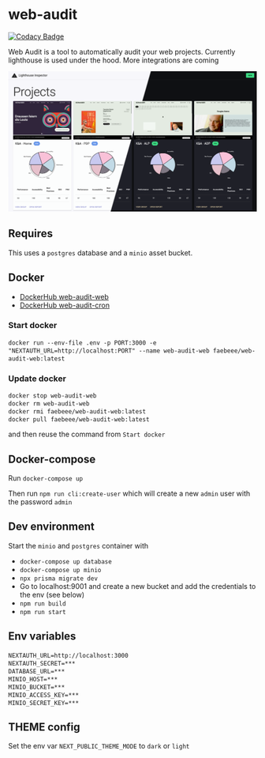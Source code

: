 # web-audit

[![Codacy Badge](https://app.codacy.com/project/badge/Grade/fa1e46f23ae64322a34eff5ae484f70a)](https://app.codacy.com/gh/faebeee/lighthouse-inspector/dashboard?utm_source=gh&utm_medium=referral&utm_content=&utm_campaign=Badge_grade)

Web Audit is a tool to automatically audit your web projects. Currently lighthouse is used under the hood.
More integrations are coming

![Overview](./doc/overview.png)

## Requires
This uses a `postgres` database and a `minio` asset bucket.

## Docker
- [DockerHub web-audit-web](https://hub.docker.com/r/faebeee/web-audit-web/tags)
- [DockerHub web-audit-cron](https://hub.docker.com/r/faebeee/web-audit-cron/tags)

### Start docker
```shell
docker run --env-file .env -p PORT:3000 -e "NEXTAUTH_URL=http://localhost:PORT" --name web-audit-web faebeee/web-audit-web:latest
```

### Update docker
```shell
docker stop web-audit-web
docker rm web-audit-web
docker rmi faebeee/web-audit-web:latest
docker pull faebeee/web-audit-web:latest
```
and then reuse the command from `Start docker`

## Docker-compose
Run `docker-compose up`

Then run `npm run cli:create-user` which will create a new `admin` user with the password `admin`


## Dev environment
Start the `minio` and `postgres` container with

- `docker-compose up database`
- `docker-compose up minio`
- `npx prisma migrate dev`
- Go to localhost:9001 and create a new bucket and add the credentials to the env (see below)
- `npm run build`
- `npm run start`

## Env variables

```dotenv
NEXTAUTH_URL=http://localhost:3000
NEXTAUTH_SECRET=***
DATABASE_URL=***
MINIO_HOST=***
MINIO_BUCKET=***
MINIO_ACCESS_KEY=***
MINIO_SECRET_KEY=***
```

## THEME config
Set the env var `NEXT_PUBLIC_THEME_MODE` to `dark` or `light`
